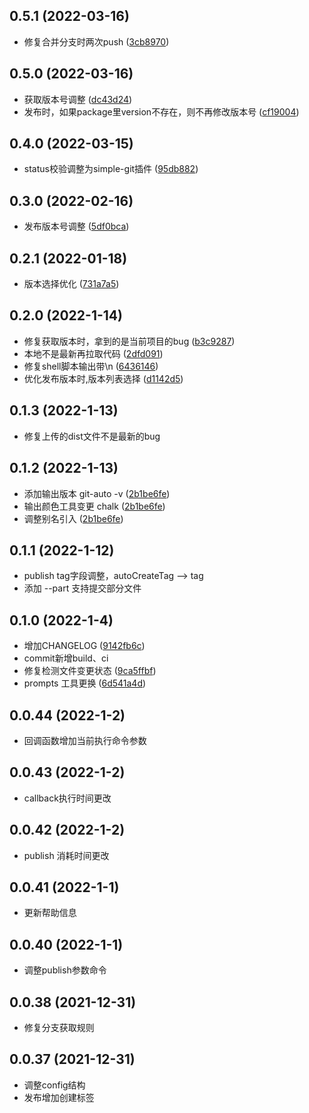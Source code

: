## 0.5.1 (2022-03-16)
- 修复合并分支时两次push ([3cb8970](https://github.com/heny/git-auto-merge/commit/3cb8970))

## 0.5.0 (2022-03-16)
- 获取版本号调整 ([dc43d24](https://github.com/heny/git-auto-merge/commit/dc43d24))
- 发布时，如果package里version不存在，则不再修改版本号 ([cf19004](https://github.com/heny/git-auto-merge/commit/cf19004))

## 0.4.0 (2022-03-15)
- status校验调整为simple-git插件 ([95db882](https://github.com/heny/git-auto-merge/commit/95db882))

## 0.3.0 (2022-02-16)
- 发布版本号调整 ([5df0bca](https://github.com/heny/git-auto-merge/commit/5df0bca))

## 0.2.1 (2022-01-18)
- 版本选择优化 ([731a7a5](https://github.com/heny/git-auto-merge/commit/731a7a5))

## 0.2.0 (2022-1-14)
- 修复获取版本时，拿到的是当前项目的bug ([b3c9287](https://github.com/heny/git-auto-merge/commit/b3c9287))
- 本地不是最新再拉取代码 ([2dfd091](https://github.com/heny/git-auto-merge/commit/2dfd091))
- 修复shell脚本输出带\n ([6436146](https://github.com/heny/git-auto-merge/commit/6436146))
- 优化发布版本时,版本列表选择 ([d1142d5](https://github.com/heny/git-auto-merge/commit/d1142d5))

## 0.1.3 (2022-1-13)
- 修复上传的dist文件不是最新的bug

## 0.1.2 (2022-1-13)
- 添加输出版本 git-auto -v ([2b1be6fe](https://github.com/heny/git-auto-merge/commit/2b1be6fe))
- 输出颜色工具变更 chalk ([2b1be6fe](https://github.com/heny/git-auto-merge/commit/2b1be6fe))
- 调整别名引入 ([2b1be6fe](https://github.com/heny/git-auto-merge/commit/2b1be6fe))

## 0.1.1 (2022-1-12)
- publish tag字段调整，autoCreateTag --> tag
- 添加 --part 支持提交部分文件

## 0.1.0 (2022-1-4)
- 增加CHANGELOG ([9142fb6c](https://github.com/heny/git-auto-merge/commit/9142fb6c))
- commit新增build、ci
- 修复检测文件变更状态 ([9ca5ffbf](https://github.com/heny/git-auto-merge/commit/9ca5ffbf))
- prompts 工具更换 ([6d541a4d](https://github.com/heny/git-auto-merge/commit/6d541a4d))

## 0.0.44 (2022-1-2)
- 回调函数增加当前执行命令参数

## 0.0.43 (2022-1-2)
- callback执行时间更改

## 0.0.42 (2022-1-2)
- publish 消耗时间更改

## 0.0.41 (2022-1-1)
- 更新帮助信息

## 0.0.40 (2022-1-1)
- 调整publish参数命令

## 0.0.38 (2021-12-31)
- 修复分支获取规则

## 0.0.37 (2021-12-31)
- 调整config结构
- 发布增加创建标签